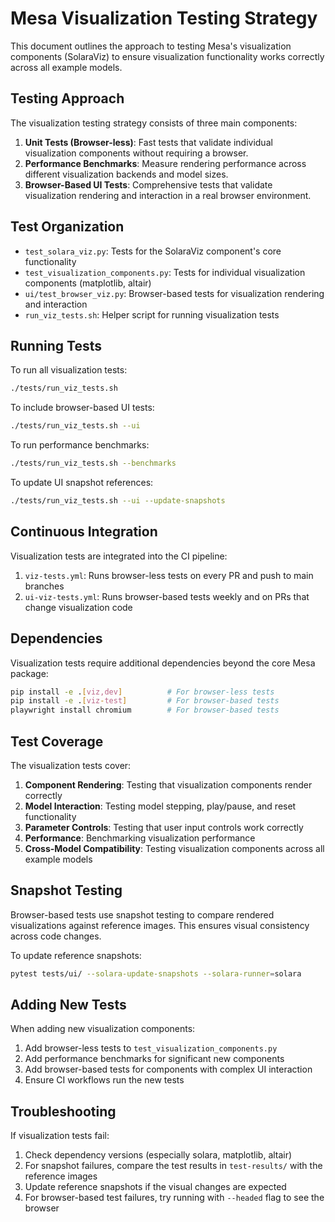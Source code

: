 # Mesa Visualization Testing Strategy

This document outlines the approach to testing Mesa's visualization components (SolaraViz) to ensure visualization functionality works correctly across all example models.

## Testing Approach

The visualization testing strategy consists of three main components:

1. **Unit Tests (Browser-less)**: Fast tests that validate individual visualization components without requiring a browser.
2. **Performance Benchmarks**: Measure rendering performance across different visualization backends and model sizes.
3. **Browser-Based UI Tests**: Comprehensive tests that validate visualization rendering and interaction in a real browser environment.

## Test Organization

- `test_solara_viz.py`: Tests for the SolaraViz component's core functionality
- `test_visualization_components.py`: Tests for individual visualization components (matplotlib, altair)
- `ui/test_browser_viz.py`: Browser-based tests for visualization rendering and interaction
- `run_viz_tests.sh`: Helper script for running visualization tests

## Running Tests

To run all visualization tests:

```bash
./tests/run_viz_tests.sh
```

To include browser-based UI tests:

```bash
./tests/run_viz_tests.sh --ui
```

To run performance benchmarks:

```bash
./tests/run_viz_tests.sh --benchmarks
```

To update UI snapshot references:

```bash
./tests/run_viz_tests.sh --ui --update-snapshots
```

## Continuous Integration

Visualization tests are integrated into the CI pipeline:

1. `viz-tests.yml`: Runs browser-less tests on every PR and push to main branches
2. `ui-viz-tests.yml`: Runs browser-based tests weekly and on PRs that change visualization code

## Dependencies

Visualization tests require additional dependencies beyond the core Mesa package:

```bash
pip install -e .[viz,dev]          # For browser-less tests
pip install -e .[viz-test]         # For browser-based tests
playwright install chromium        # For browser-based tests
```

## Test Coverage

The visualization tests cover:

1. **Component Rendering**: Testing that visualization components render correctly
2. **Model Interaction**: Testing model stepping, play/pause, and reset functionality
3. **Parameter Controls**: Testing that user input controls work correctly
4. **Performance**: Benchmarking visualization performance
5. **Cross-Model Compatibility**: Testing visualization components across all example models

## Snapshot Testing

Browser-based tests use snapshot testing to compare rendered visualizations against reference images. This ensures visual consistency across code changes.

To update reference snapshots:

```bash
pytest tests/ui/ --solara-update-snapshots --solara-runner=solara
```

## Adding New Tests

When adding new visualization components:

1. Add browser-less tests to `test_visualization_components.py`
2. Add performance benchmarks for significant new components
3. Add browser-based tests for components with complex UI interaction
4. Ensure CI workflows run the new tests

## Troubleshooting

If visualization tests fail:

1. Check dependency versions (especially solara, matplotlib, altair)
2. For snapshot failures, compare the test results in `test-results/` with the reference images
3. Update reference snapshots if the visual changes are expected
4. For browser-based test failures, try running with `--headed` flag to see the browser 